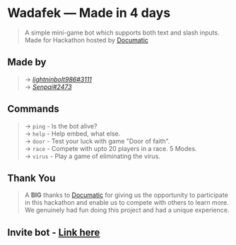 # Wadafek — Made in 4 days
> A simple mini-game bot which supports both text and slash inputs. Made for Hackathon hosted by [Documatic](https://documatic.com)

## Made by
> → *[lightninbolt986#3111](https://discordapp.com/users/543031298130837510)*  
> → *[Senpai#2473](https://discordapp.com/users/654639494481313792)*  

## Commands
> → `ping` - Is the bot alive?  
> → `help` - Help embed, what else.  
> → `door` - Test your luck with game "Door of faith".  
> → `race` - Compete with upto 20 players in a race. 5 Modes.  
> → `virus` - Play a game of eliminating the virus.  

## Thank You
> A **BIG** thanks to [Documatic](https://documatic.com) for giving us the opportunity to participate in this hackathon and enable us to compete with others to learn more. We genuinely had fun doing this project and had a unique experience. 


## Invite bot - [Link here](https://discord.com/oauth2/authorize?client_id=929616576691449926&scope=bot&permissions=2147798016)
